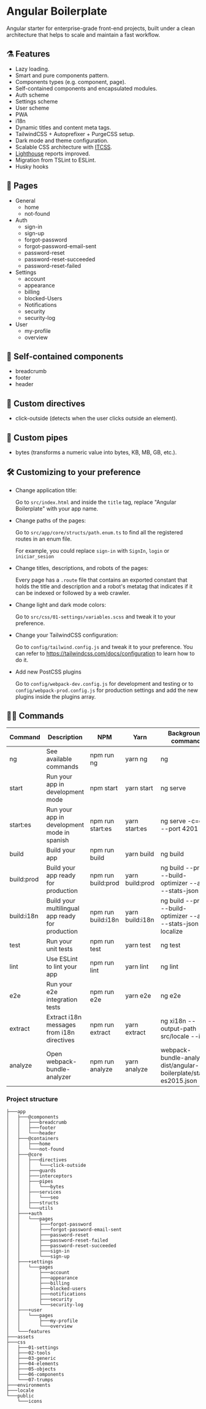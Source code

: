 # Angular Boilerplate

Angular starter for enterprise-grade front-end projects, built under a clean architecture that helps to scale and maintain a fast workflow.

## ⚗️ Features

- Lazy loading.
- Smart and pure components pattern.
- Components types (e.g. component, page).
- Self-contained components and encapsulated modules.
- Auth scheme
- Settings scheme
- User scheme
- PWA
- i18n
- Dynamic titles and content meta tags.
- TailwindCSS + Autoprefixer + PurgeCSS setup.
- Dark mode and theme configuration.
- Scalable CSS architecture with [ITCSS](https://itcss.io/).
- [Lighthouse](https://developers.google.com/web/tools/lighthouse) reports improved.
- Migration from TSLint to ESLint.
- Husky hooks

## 📄 Pages

- General
  - home
  - not-found
- Auth
  - sign-in
  - sign-up
  - forgot-password
  - forgot-password-email-sent
  - password-reset
  - password-reset-succeeded
  - password-reset-failed
- Settings
  - account
  - appearance
  - billing
  - blocked-Users
  - Notifications
  - security
  - security-log
- User
  - my-profile
  - overview

## 🧱 Self-contained components

- breadcrumb
- footer
- header

## 📛 Custom directives

- click-outside (detects when the user clicks outside an element).

## 🧪 Custom pipes

- bytes (transforms a numeric value into bytes, KB, MB, GB, etc.).

## 🛠️ Customizing to your preference

- Change application title:

  Go to `src/index.html` and inside the `title` tag, replace "Angular Boilerplate" with your app name.

- Change paths of the pages:

  Go to `src/app/core/structs/path.enum.ts` to find all the registered routes in an enum file.

  For example, you could replace `sign-in` with `SignIn`, `login` or `iniciar_sesion`

- Change titles, descriptions, and robots of the pages:

  Every page has a `.route` file that contains an exported constant that holds the title and description and a robot's metatag that indicates if it can be indexed or followed by a web crawler.

- Change light and dark mode colors:

  Go to `src/css/01-settings/variables.scss` and tweak it to your preference.

- Change your TailwindCSS configuration:

  Go to `config/tailwind.config.js` and tweak it to your preference. You can refer to https://tailwindcss.com/docs/configuration to learn how to do it.

- Add new PostCSS plugins

  Go to `config/webpack-dev.config.js` for development and testing or to `config/webpack-prod.config.js` for production settings and add the new plugins inside the plugins array.

## 🧙‍♂️ Commands

| Command    | Description                                      | NPM                | Yarn            | Background command                                                 |
| ---------- | ------------------------------------------------ | ------------------ | --------------- | ------------------------------------------------------------------ |
| ng         | See available commands                           | npm run ng         | yarn ng         | ng                                                                 |
| start      | Run your app in development mode                 | npm start          | yarn start      | ng serve                                                           |
| start:es   | Run your app in development mode in spanish      | npm run start:es   | yarn start:es   | ng serve -c=es --port 4201                                         |
| build      | Build your app                                   | npm run build      | yarn build      | ng build                                                           |
| build:prod | Build your app ready for production              | npm run build:prod | yarn build:prod | ng build --prod --build-optimizer --aot --stats-json               |
| build:i18n | Build your multilingual app ready for production | npm run build:i18n | yarn build:i18n | ng build --prod --build-optimizer --aot --stats-json --localize    |
| test       | Run your unit tests                              | npm run test       | yarn test       | ng test                                                            |
| lint       | Use ESLint to lint your app                      | npm run lint       | yarn lint       | ng lint                                                            |
| e2e        | Run your e2e integration tests                   | npm run e2e        | yarn e2e        | ng e2e                                                             |
| extract    | Extract i18n messages from i18n directives       | npm run extract    | yarn extract    | ng xi18n --output-path src/locale --ivy                            |
| analyze    | Open webpack-bundle-analyzer                     | npm run analyze    | yarn analyze    | webpack-bundle-analyzer dist/angular-boilerplate/stats-es2015.json |

### Project structure

```console
├───app
│   ├───@components
│   │   ├───breadcrumb
│   │   ├───footer
│   │   └───header
│   ├───@containers
│   │   ├───home
│   │   └───not-found
│   ├───@core
│   │   ├───directives
│   │   │   └───click-outside
│   │   ├───guards
│   │   ├───interceptors
│   │   ├───pipes
│   │   │   └───bytes
│   │   ├───services
│   │   │   └───seo
│   │   ├───structs
│   │   └───utils
│   ├───+auth
│   │   └───pages
│   │       ├───forgot-password
│   │       ├───forgot-password-email-sent
│   │       ├───password-reset
│   │       ├───password-reset-failed
│   │       ├───password-reset-succeeded
│   │       ├───sign-in
│   │       └───sign-up
│   ├───+settings
│   │   └───pages
│   │       ├───account
│   │       ├───appearance
│   │       ├───billing
│   │       ├───blocked-users
│   │       ├───notifications
│   │       ├───security
│   │       └───security-log
│   ├───+user
│   │   └───pages
│   │       ├───my-profile
│   │       └───overview
│   └───features
├───assets
├───css
│   ├───01-settings
│   ├───02-tools
│   ├───03-generic
│   ├───04-elements
│   ├───05-objects
│   ├───06-components
│   └───07-trumps
├───environments
├───locale
└───public
    └───icons
```
